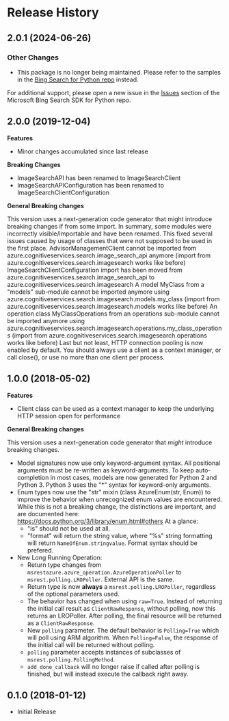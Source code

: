 # Release History

## 2.0.1 (2024-06-26)

### Other Changes

- This package is no longer being maintained. Please refer to the samples in the [Bing Search for Python repo](https://github.com/microsoft/bing-search-sdk-for-python/tree/main) instead.

For additional support, please open a new issue in the [Issues](https://github.com/microsoft/bing-search-sdk-for-python/issues) section of the Microsoft Bing Search SDK for Python repo.

## 2.0.0 (2019-12-04)

**Features**

  - Minor changes accumulated since last release

**Breaking Changes**

  - ImageSearchAPI has been renamed to ImageSearchClient
  - ImageSearchAPIConfiguration has been renamed to
    ImageSearchClientConfiguration

**General Breaking changes**

This version uses a next-generation code generator that might introduce
breaking changes if from some import. In summary, some modules were
incorrectly visible/importable and have been renamed. This fixed several
issues caused by usage of classes that were not supposed to be used in
the first place. AdvisorManagementClient cannot be imported from
azure.cognitiveservices.search.image_search_api anymore (import from
azure.cognitiveservices.search.imagesearch works like before)
ImageSearchClientConfiguration import has been moved from
azure.cognitiveservices.search.image_search_api to
azure.cognitiveservices.search.imagesearch A model MyClass from a
"models" sub-module cannot be imported anymore using
azure.cognitiveservices.search.imagesearch.models.my_class (import from
azure.cognitiveservices.search.imagesearch.models works like before) An
operation class MyClassOperations from an operations sub-module cannot
be imported anymore using
azure.cognitiveservices.search.imagesearch.operations.my_class_operations
(import from azure.cognitiveservices.search.imagesearch.operations works
like before) Last but not least, HTTP connection pooling is now enabled
by default. You should always use a client as a context manager, or call
close(), or use no more than one client per process.

## 1.0.0 (2018-05-02)

**Features**

  - Client class can be used as a context manager to keep the underlying
    HTTP session open for performance

**General Breaking changes**

This version uses a next-generation code generator that *might*
introduce breaking changes.

  - Model signatures now use only keyword-argument syntax. All
    positional arguments must be re-written as keyword-arguments. To
    keep auto-completion in most cases, models are now generated for
    Python 2 and Python 3. Python 3 uses the "*" syntax for
    keyword-only arguments.
  - Enum types now use the "str" mixin (class AzureEnum(str, Enum)) to
    improve the behavior when unrecognized enum values are encountered.
    While this is not a breaking change, the distinctions are important,
    and are documented here:
    <https://docs.python.org/3/library/enum.html#others> At a glance:
      - "is" should not be used at all.
      - "format" will return the string value, where "%s" string
        formatting will return `NameOfEnum.stringvalue`. Format syntax
        should be prefered.
  - New Long Running Operation:
      - Return type changes from
        `msrestazure.azure_operation.AzureOperationPoller` to
        `msrest.polling.LROPoller`. External API is the same.
      - Return type is now **always** a `msrest.polling.LROPoller`,
        regardless of the optional parameters used.
      - The behavior has changed when using `raw=True`. Instead of
        returning the initial call result as `ClientRawResponse`,
        without polling, now this returns an LROPoller. After polling,
        the final resource will be returned as a `ClientRawResponse`.
      - New `polling` parameter. The default behavior is
        `Polling=True` which will poll using ARM algorithm. When
        `Polling=False`, the response of the initial call will be
        returned without polling.
      - `polling` parameter accepts instances of subclasses of
        `msrest.polling.PollingMethod`.
      - `add_done_callback` will no longer raise if called after
        polling is finished, but will instead execute the callback right
        away.

## 0.1.0 (2018-01-12)

  - Initial Release
